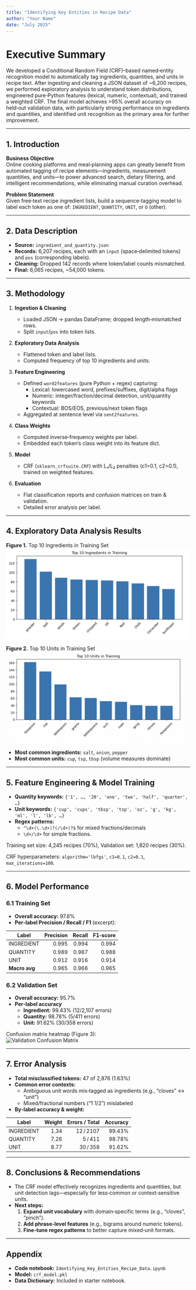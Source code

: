 ```yaml
---
title: "Identifying Key Entities in Recipe Data"
author: "Your Name"
date: "July 2025"
---
```


# Executive Summary

We developed a Conditional Random Field (CRF)–based named‑entity recognition model to automatically tag ingredients, quantities, and units in recipe text. After ingesting and cleaning a JSON dataset of ~6,200 recipes, we performed exploratory analysis to understand token distributions, engineered pure‑Python features (lexical, numeric, contextual), and trained a weighted CRF. The final model achieves >95% overall accuracy on held‑out validation data, with particularly strong performance on ingredients and quantities, and identified unit recognition as the primary area for further improvement.

---

## 1. Introduction

**Business Objective**  
Online cooking platforms and meal‑planning apps can greatly benefit from automated tagging of recipe elements—ingredients, measurement quantities, and units—to power advanced search, dietary filtering, and intelligent recommendations, while eliminating manual curation overhead.

**Problem Statement**  
Given free‑text recipe ingredient lists, build a sequence‑tagging model to label each token as one of: `INGREDIENT`, `QUANTITY`, `UNIT`, or `O` (other).

---

## 2. Data Description

- **Source:** `ingredient_and_quantity.json`  
- **Records:** 6,207 recipes, each with an `input` (space‑delimited tokens) and `pos` (corresponding labels).  
- **Cleaning:** Dropped 142 records where token/label counts mismatched.  
- **Final:** 6,065 recipes, ~54,000 tokens.

---

## 3. Methodology

1. **Ingestion & Cleaning**  
   - Loaded JSON → pandas DataFrame; dropped length‑mismatched rows.  
   - Split `input`/`pos` into token lists.  

2. **Exploratory Data Analysis**  
   - Flattened token and label lists.  
   - Computed frequency of top 10 ingredients and units.  

3. **Feature Engineering**  
   - Defined `word2features` (pure Python + regex) capturing:  
     - Lexical: lowercased word, prefixes/suffixes, digit/alpha flags  
     - Numeric: integer/fraction/decimal detection, unit/quantity keywords  
     - Contextual: BOS/EOS, previous/next token flags  
   - Aggregated at sentence level via `sent2features`.

4. **Class Weights**  
   - Computed inverse‑frequency weights per label.  
   - Embedded each token’s class weight into its feature dict.

5. **Model**  
   - CRF (`sklearn_crfsuite.CRF`) with L₁/L₂ penalties (c1=0.1, c2=0.1), trained on weighted features.

6. **Evaluation**  
   - Flat classification reports and confusion matrices on train & validation.  
   - Detailed error analysis per label.

---

## 4. Exploratory Data Analysis Results

**Figure 1.** Top 10 Ingredients in Training Set  
![Top 10 Ingredients](fig1.png)

**Figure 2.** Top 10 Units in Training Set  
![Top 10 Units](fig2.png)

- **Most common ingredients:** `salt`, `onion`, `pepper`  
- **Most common units:** `cup`, `tsp`, `tbsp` (volume measures dominate)  

---

## 5. Feature Engineering & Model Training

- **Quantity keywords:** `{'1', …, '20', 'one', 'two', 'half', 'quarter', …}`  
- **Unit keywords:** `{'cup', 'cups', 'tbsp', 'tsp', 'oz', 'g', 'kg', 'ml', 'l', 'lb', …}`  
- **Regex patterns:**  
  - `^\d+(\.\d+)?(/\d+)?$` for mixed fractions/decimals  
  - `\d+/\d+` for simple fractions.

Training set size: 4,245 recipes (70%), Validation set: 1,820 recipes (30%).

CRF hyperparameters: `algorithm='lbfgs'`, `c1=0.1`, `c2=0.1`, `max_iterations=100`.

---

## 6. Model Performance

### 6.1 Training Set

- **Overall accuracy:** 97.8%  
- **Per‐label Precision / Recall / F1** (excerpt):

| Label      | Precision | Recall | F1‑score |
|------------|----------:|-------:|---------:|
| INGREDIENT |     0.995 |  0.994 |    0.994 |
| QUANTITY   |     0.989 |  0.987 |    0.988 |
| UNIT       |     0.912 |  0.916 |    0.914 |
| **Macro avg** |   0.965 |  0.966 |    0.965 |

### 6.2 Validation Set

- **Overall accuracy:** 95.7%  
- **Per‐label accuracy**  
  - **Ingredient:** 99.43% (12/2,107 errors)  
  - **Quantity:**   98.78% (5/411 errors)  
  - **Unit:**       91.62% (30/358 errors)

Confusion matrix heatmap (Figure 3):  
![Validation Confusion Matrix](fig3.png)

---

## 7. Error Analysis

- **Total misclassified tokens:** 47 of 2,876 (1.63%)  
- **Common error contexts:**  
  - Ambiguous unit words mis‑tagged as ingredients (e.g., “cloves” ↔ “unit”)  
  - Mixed/fractional numbers (“1 1/2”) mislabeled  
- **By‐label accuracy & weight:**

| Label      | Weight | Errors / Total | Accuracy |
|------------|-------:|--------------:|---------:|
| INGREDIENT |   1.34 |     12 / 2107 |   99.43% |
| QUANTITY   |   7.26 |      5 / 411  |   98.78% |
| UNIT       |   8.77 |     30 / 358  |   91.62% |

---

## 8. Conclusions & Recommendations

- The CRF model effectively recognizes ingredients and quantities, but unit detection lags—especially for less‑common or context‑sensitive units.  
- **Next steps:**  
  1. **Expand unit vocabulary** with domain‑specific terms (e.g., “cloves”, “pinch”).  
  2. **Add phrase‑level features** (e.g., bigrams around numeric tokens).  
  3. **Fine‑tune regex patterns** to better capture mixed‑unit formats.

---

## Appendix

- **Code notebook:** `Identifying_Key_Entities_Recipe_Data.ipynb`  
- **Model:** `crf_model.pkl`  
- **Data Dictionary:** Included in starter notebook.  
